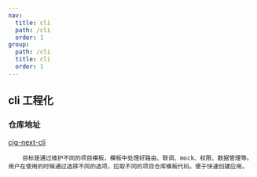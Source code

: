 ```yaml
---
nav:
  title: cli
  path: /cli
  order: 1
group:
  path: /cli
  title: cli
  order: 1
---
```


## cli 工程化

### 仓库地址

[cjg-next-cli](https://github.com/chengjianguo1/cjg-next-cli)

<!-- ``` -->
  <!-- 如果您有好的想法也可以给我提issue -->
<!-- ``` -->

```
    目标是通过维护不同的项目模板，模板中处理好路由、联调、mock、权限、数据管理等。用户在使用的时候通过选择不同的选项，拉取不同的项目仓库模板代码，便于快速创建应用。
```
